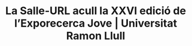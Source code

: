 ---
edition: XXVI
title: La Salle-URL acull la XXVI edició de l’Exporecerca Jove | Universitat Ramon Llull
image: null
description: ""
icon: www.url.edu.ico
link: https://www.url.edu/ca/sala-de-premsa/noticies/activitats/2025/salle-url-acull-xxvi-edicio-lexporecerca-jove
---